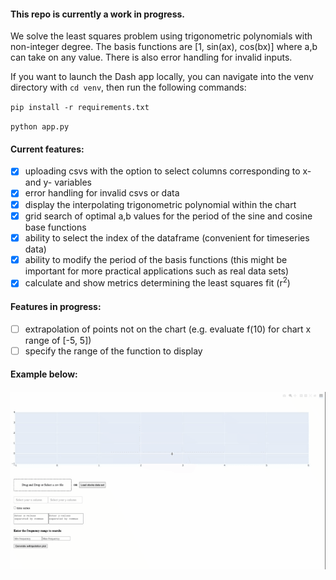 #### This repo is currently a work in progress.

We solve the least squares problem using trigonometric polynomials with non-integer degree. The basis functions are [1, sin(ax), cos(bx)] where a,b can take on any value. There is also error handling for invalid inputs.

If you want to launch the Dash app locally, you can navigate into the venv directory with `cd venv`, then run the following commands:

`pip install -r requirements.txt`

`python app.py`

#### Current features:
- [x] uploading csvs with the option to select columns corresponding to x- and y- variables
- [x] error handling for invalid csvs or data
- [x] display the interpolating trigonometric polynomial within the chart
- [x] grid search of optimal a,b values for the period of the sine and cosine base functions
- [x] ability to select the index of the dataframe (convenient for timeseries data)
- [x] ability to modify the period of the basis functions (this might be important for more practical applications such as real data sets)
- [x] calculate and show metrics determining the least squares fit (r<sup>2</sup>)

#### Features in progress: 
- [ ] extrapolation of points not on the chart (e.g. evaluate f(10) for chart x range of [-5, 5])
- [ ] specify the range of the function to display

#### Example below:
#### ![sample plot](./images/sample.gif)
